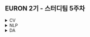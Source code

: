 ## EURON 2기 - 스터디팀 5주차
<details>
<summary>CV</summary>
<div markdown="1">    
  
  <br />
  
  | 주차 | 내용             | 발표자                               | 발표자료 |
| ---- | ---------------- | ------------------------------------ | -------- |
| 5    | cs231n 5주차     | 민소연, 안서연                 | [📚]()    |



## **Assignment**

### **📍 5주차 예습과제 (~4/4)**

1️⃣ CS231N 5강을 수강하고, 요약 및 정리한 내용을 깃허브에 업로드  
2️⃣ (선택) 질문 사항이나 공유하고 싶은 내용 `Ewha-Euron/2022-1-Euron-CV` issue에 추가  

**예습과제 제출 방법**

> 해당 파일을 master branch에 업로드하신 후 해당 master branch에서 pull request 를 진행해주세요.
> 

### **📍 4주차 복습과제 (~4/4)**

- [https://cs231n.github.io/assignments2021/assignment1/](https://cs231n.github.io/assignments2021/assignment1/)의 `Q3: Implement a Softmax classifier` 을 완료해주세요.
    
    1️⃣ `softmax.ipynb` 을 완료하신 후, `.py` 파일로 변환해서 제출해주세요. (모든 cell을 하나의 py 파일에 합쳐주세요)  
    - 파일명: `main_softmax.py`  
    
    2️⃣ `softmax.py` 을 제출해주세요.  
    

**복습과제 제출 방법**

> 해당 파일을 Week_5 branch에 업로드하신 후 해당 Week_5 branch에서 pull request 를 진행해주세요.
> 

## **Due**

- 5주차 예습과제
    - **4월 4일**까지 제출합니다.
- 4주차 복습과제
    - **4월 4일**까지 제출합니다.

## **Extra-Credit**

- [https://github.com/deeplearningzerotoall](https://github.com/deeplearningzerotoall)
    - `lab-08` ~ `lab-09` 을 진행해주세요.

  
</div>
</details>

<details>
<summary>NLP</summary>
<div markdown="1">       


| 주차 | 내용             | 발표자                               | 발표자료 |
| ---- | ---------------- | ------------------------------------ | -------- |
| 5    | cs224n 5주차     | 김소민, 임세영                   | [📚]()    |

## Assignment
  
### 📍 예습과제(~4/4)
  
1️⃣ CS224N 5강을 수강하고, 요약 및 정리한 내용을 깃허브에 업로드

2️⃣ (선택) 질문 사항이나 공유하고 싶은 내용 깃허브 issue에 추가
- 과제 제출 방법
    - 레포: (origin) Ewha-Euron/2022-1-Euron-NLP
    - issue 추가
        - 제목: [5주차] 질문 있습니다/~ 내용 공유합니다.
        - label:
            - 강의 내용 중 이해가 잘 되지 않는 부분 `question`
            - 강의에는 없지만 추가로 궁금한 사항 `question`
            - 강의에는 없지만 추가로 공유하고 싶은 내용 `share`

### 예습과제 제출 방법
  
> 해당 파일을 `master` branch에 업로드하신 후 해당 `master`  branch에서  `pull request` 를 진행해주세요.
  
- 과제 제출 방법
    - 레포: (origin) username/2022-1-Euron-Study-Assignments
    - 브랜치: `master`
    - 해당 주차 브랜치에 과제 업로드하고 Pull Request, 이때 label은 `예습과제`
  
### 📍 복습과제(~4/4)

1️⃣  CS224N Assignment2 문제 Q2의 (b), (c) 풀어서 제출 
  
  - [CS224N 2019 Assignment2 문제](https://web.stanford.edu/class/archive/cs/cs224n/cs224n.1194/assignments/a2.pdf)
  - [CS224N 2019 Assignment2 코드](https://web.stanford.edu/class/archive/cs/cs224n/cs224n.1194/assignments/a2.zip) 
  
### 복습과제 제출 방법
  
> 해당 파일을 `Week_5` branch에 업로드하신 후 해당 `Week_5`  branch에서  `pull request` 를 진행해주세요.
  
- 과제 제출 방법
    - 레포: (origin) username/2022-1-Euron-Study-Assignments
    - 브랜치: `Week_5`
    - 해당 주차 브랜치에 과제 업로드하고 Pull Request, 이때 label은 `NLP` , `복습과제`
  

## Due
  
📍 **4월 4일**까지 제출합니다.


</div>
</details>

<details>
<summary>DA</summary>
<div markdown="1">       

<br />  
  
| 주차 | 내용         | 발표자                       | 발표자료 |
| ---- | ------------ | ---------------------------- | -------- |
| 5    | 회귀 | 박지운, 오연재, 이서영 | [📚]()    |


## **Assignment**

### **📍 예습과제 (~4/4)**

1️⃣ 파이썬 머신러닝 완벽 가이드 회귀 01~08 파트를 정리한 pdf와 주피터나 구글 코랩으로 필사한 실습 코드들을 실행한 ipynb 파일 제출
   

  
**예습과제 제출 방법**

> 해당 파일을 `master` branch에 업로드하신 후 해당 `master` branch에서 pull request 를 진행해주세요.
>
  
- 과제 제출 방법
    - 레포: (origin) username/2022-1-Euron-Study-Assignments
    - 브랜치: `master`
    - 해당 주차 브랜치에 과제 업로드하고 Pull Request, 이때 label은 `DA` , `예습과제`
  
  
### **📍 복습과제 (~4/4)**
  
1️⃣ [캐글 심장병 발병 예측 노트북](https://www.kaggle.com/code/kaanboke/beginner-friendly-catboost-with-optuna)을 실습하고 새로운 방법론, 모델 등에 대해 추가적으로 조사하고 pdf 형식으로 정리

**복습과제 제출 방법**

> 해당 파일을 Assignment 레포지토리 `Week_5` branch에 업로드하신 후 해당 `Week_5` branch에서 pull request를 진행해주세요.
> 


  
### Due 
  
* Preview
  - **4월 4일**까지 제출합니다.
  
* Review
  - **4월 4일**까지 제출합니다.
  

</div>
</details>


